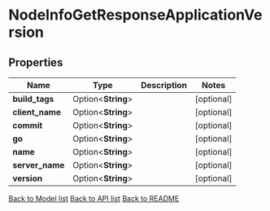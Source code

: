 # NodeInfoGetResponseApplicationVersion

## Properties

Name | Type | Description | Notes
------------ | ------------- | ------------- | -------------
**build_tags** | Option<**String**> |  | [optional]
**client_name** | Option<**String**> |  | [optional]
**commit** | Option<**String**> |  | [optional]
**go** | Option<**String**> |  | [optional]
**name** | Option<**String**> |  | [optional]
**server_name** | Option<**String**> |  | [optional]
**version** | Option<**String**> |  | [optional]

[Back to Model list](../README.md#documentation-for-models) [Back to API list](../README.md#documentation-for-api-endpoints) [Back to README](../README.md)


